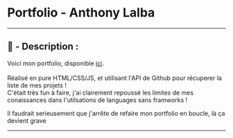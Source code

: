 # Portfolio - Anthony Lalba

-----

## 📄 - Description :

<p>
	Voici mon portfolio, disponible <a href="http://anthonylalba.com" target="_blank">ici</a>.
	<br><br>
	Réalisé en pure HTML/CSS/JS, et utilisant l'API de Github pour récuperer la liste de mes projets !<br>
C'était très fun à faire, j'ai clairement repoussé les limites de mes conaissances dans l'utilsations de languages sans framworks !
</p>
<p>
	Il faudrait serieusement que j'arrête de refaire mon portfolio en boucle, là ça devient grave
</p>

-----
